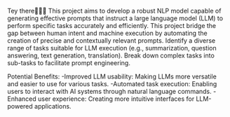 Tey there🙋🏻‍♀️
This project aims to develop a robust NLP model capable of generating effective prompts that instruct a large language model (LLM) to perform specific tasks accurately and efficiently.
This project bridge the gap between human intent and machine execution by automating the creation of precise and contextually relevant prompts.
Identify a diverse range of tasks suitable for LLM execution (e.g., summarization, question answering, text generation, translation).
Break down complex tasks into sub-tasks to facilitate prompt engineering.

Potential Benefits:
-Improved LLM usability: Making LLMs more versatile and easier to use for various tasks.
-Automated task execution: Enabling users to interact with AI systems through natural language commands.
-Enhanced user experience: Creating more intuitive interfaces for LLM-powered applications.
